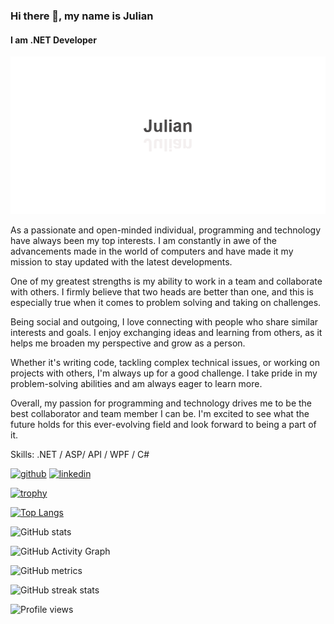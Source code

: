 ### Hi there 👋, my name is Julian
#### I am .NET Developer
![I am .NET Developer](banner.png)

As a passionate and open-minded individual, programming and technology have always been my top interests. I am constantly in awe of the advancements made in the world of computers and have made it my mission to stay updated with the latest developments.

One of my greatest strengths is my ability to work in a team and collaborate with others. I firmly believe that two heads are better than one, and this is especially true when it comes to problem solving and taking on challenges.

Being social and outgoing, I love connecting with people who share similar interests and goals. I enjoy exchanging ideas and learning from others, as it helps me broaden my perspective and grow as a person.

Whether it's writing code, tackling complex technical issues, or working on projects with others, I'm always up for a good challenge. I take pride in my problem-solving abilities and am always eager to learn more.

Overall, my passion for programming and technology drives me to be the best collaborator and team member I can be. I'm excited to see what the future holds for this ever-evolving field and look forward to being a part of it.

Skills: .NET / ASP/ API / WPF / C#



[<img src='https://cdn.jsdelivr.net/npm/simple-icons@3.0.1/icons/github.svg' alt='github' height='40'>](https://github.com/Iulian-Liviu)  [<img src='https://cdn.jsdelivr.net/npm/simple-icons@3.0.1/icons/linkedin.svg' alt='linkedin' height='40'>](https://www.linkedin.com/in/iulian-coțcariu-533441239/)  

[![trophy](https://github-profile-trophy.vercel.app/?username=Iulian-Liviu)](https://github.com/ryo-ma/github-profile-trophy)

[![Top Langs](https://github-readme-stats.vercel.app/api/top-langs/?username=Iulian-Liviu)](https://github.com/anuraghazra/github-readme-stats)

![GitHub stats](https://github-readme-stats.vercel.app/api?username=Iulian-Liviu&show_icons=true&count_private=true)  

![GitHub Activity Graph](https://activity-graph.herokuapp.com/graph?username=Iulian-Liviu)  

![GitHub metrics](https://metrics.lecoq.io/Iulian-Liviu)  

![GitHub streak stats](https://streak-stats.demolab.com/?user=Iulian-Liviu)  

![Profile views](https://gpvc.arturio.dev/Iulian-Liviu)  
